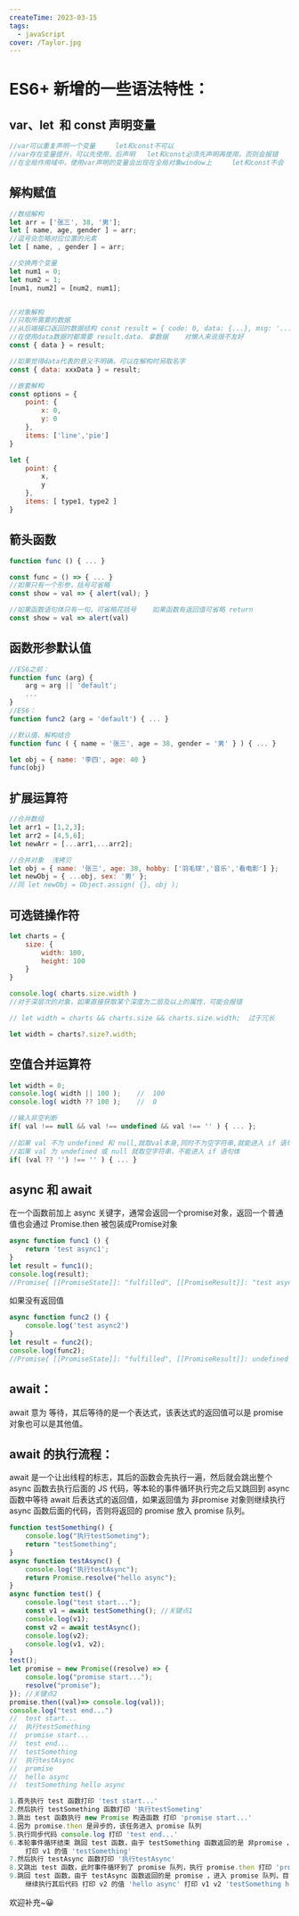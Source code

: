 ```yaml
---
createTime: 2023-03-15
tags:
  - javaScript
cover: /Taylor.jpg
---
```


# ES6+ 新增的一些语法特性：

## var、let  和 const 声明变量

```javascript
//var可以重复声明一个变量		let和const不可以
//var存在变量提升，可以先使用，后声明	let和const必须先声明再使用，否则会报错
//在全局作用域中，使用var声明的变量会出现在全局对象window上		let和const不会
```

## 解构赋值

```javascript
//数组解构
let arr = ['张三', 38, '男'];
let [ name, age, gender ] = arr;	
//逗号会忽略对应位置的元素
let [ name, , gender ] = arr;

//交换两个变量
let num1 = 0;
let num2 = 1;
[num1, num2] = [num2, num1];


//对象解构	
//只取所需要的数据
//从后端接口返回的数据结构 const result = { code: 0, data: {...}, msg: '...'  }
//在使用data数据时都需要 result.data. 拿数据	对懒人来说很不友好
const { data } = result;

//如果觉得data代表的意义不明确，可以在解构时另取名字
const { data: xxxData } = result;

//嵌套解构
const options = {
    point: {
        x: 0,
        y: 0
    },
    items: ['line','pie']
}

let {
    point: {
	    x,
    	y
    },
    items: [ type1, type2 ]
}
```

## 箭头函数

```javascript
function func () { ... }

const func = () => { ... }
//如果只有一个形参，括号可省略
const show = val => { alert(val); }

//如果函数语句体只有一句，可省略花括号	如果函数有返回值可省略 return
const show = val => alert(val)
```

## 函数形参默认值

```javascript
//ES6之前：
function func (arg) {
    arg = arg || 'default';
    ...
}
//ES6：
function func2 (arg = 'default') { ... }
```

```javascript
//默认值、解构结合
function func ( { name = '张三', age = 38, gender = '男' } ) { ... }

let obj = { name: '李四', age: 40 }
func(obj)
```

## 扩展运算符

```javascript
//合并数组
let arr1 = [1,2,3];
let arr2 = [4,5,6];
let newArr = [...arr1,...arr2];

//合并对象	浅拷贝
let obj = { name: '张三', age: 38, hobby: ['羽毛球','音乐','看电影'] };
let newObj = { ...obj, sex: '男' };
//同	let newObj = Object.assign( {}, obj );
```

## 可选链操作符

```javascript
let charts = {
	size: {
        width: 100,
        height: 100
    }
}

console.log( charts.size.width )
//对于深层次的对象，如果直接获取某个深度为二层及以上的属性，可能会报错

// let width = charts && charts.size && charts.size.width;	过于冗长

let width = charts?.size?.width;
```

## 空值合并运算符

```javascript
let width = 0;
console.log( width || 100 );	//	100
console.log( width ?? 100 );	//	0

//输入非空判断
if( val !== null && val !== undefined && val !== '' ) { ... };
                                                       
//如果 val 不为 undefined 和 null,就取val本身,同时不为空字符串,就能进入 if 语句体                           
//如果 val 为 undefined 或 null 就取空字符串，不能进入 if 语句体
if( (val ?? '') !== '' ) { ... }
```

## async 和 await

在一个函数前加上 async 关键字，通常会返回一个promise对象，返回一个普通值也会通过 Promise.then 被包装成Promise对象

```javascript
async function func1 () {
	return 'test async1';
}
let result = func1();
console.log(result);
//Promise{ [[PromiseState]]: "fulfilled", [[PromiseResult]]: "test async" }
```

如果没有返回值

```javascript
async function func2 () {
	console.log('test async2')
}
let result = func2();
console.log(func2);
//Promise{ [[PromiseState]]: "fulfilled", [[PromiseResult]]: undefined }
```

## await：

await 意为 等待，其后等待的是一个表达式，该表达式的返回值可以是 promise 对象也可以是其他值。

## await 的执行流程：

await 是一个让出线程的标志，其后的函数会先执行一遍，然后就会跳出整个 async 函数去执行后面的 JS 代码，等本轮的事件循环执行完之后又跳回到 async 函数中等待 await 后表达式的返回值，如果返回值为 非promise 对象则继续执行 async 函数后面的代码，否则将返回的 promise 放入 promise 队列。

```javascript
function testSomething() {
    console.log("执行testSometing");
    return "testSomething";
}
async function testAsync() {
    console.log("执行testAsync");
    return Promise.resolve("hello async");
}
async function test() {
    console.log("test start...");
    const v1 = await testSomething(); //关键点1
    console.log(v1);
    const v2 = await testAsync();
    console.log(v2);
    console.log(v1, v2);
}
test();
let promise = new Promise((resolve) => { 
    console.log("promise start..."); 
    resolve("promise");
}); //关键点2
promise.then((val)=> console.log(val));
console.log("test end...")
//	test start...		
//	执行testSomething
//	promise start...
//	test end...
//	testSomething
//	执行testAsync
//	promise
//	hello async
//	testSomething hello async

1.首先执行 test 函数打印 'test start...'
2.然后执行 testSomething 函数打印 '执行testSometing'
3.跳出 test 函数执行 new Promise 构造函数 打印 'promise start...'
4.因为 promise.then 是异步的，该任务进入 promise 队列
5.执行同步代码 console.log 打印 'test end...'
6.本轮事件循环结束 跳回 test 函数，由于 testSomething 函数返回的是 非promise ，继续执行后面的代码
	打印 v1 的值 'testSomething'
7.然后执行 testAsync 函数打印 '执行testAsync'
8.又跳出 test 函数，此时事件循环到了 promise 队列，执行 promise.then 打印 'promise'
9.跳回 test 函数，由于 testAsync 函数返回的是 promise ，进入 promise 队列，目前没有其他可执行代码，
	继续执行其后代码 打印 v2 的值 'hello async'	打印 v1 v2 'testSomething hello async'
```

欢迎补充~😀
